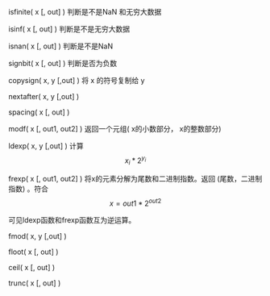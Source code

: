 isfinite\( x  \[, out\] \) 判断是不是NaN 和无穷大数据

isinf\( x  \[, out\] \)     判断是不是无穷大数据

isnan\( x  \[, out\] \)   判断是不是NaN

signbit\( x  \[, out\] \) 判断是否为负数

copysign\( x, y \[,out\] \) 将 x 的符号复制给 y

nextafter\( x, y \[,out\] \)

spacing\( x  \[, out\] \)

modf\( x  \[, out1, out2\] \) 返回一个元组\( x的小数部分， x的整数部分\)

ldexp\( x, y \[,out\] \) 计算 $${x_i} * 2^{y_i}$$

frexp\( x \[, out1, out2\] \) 将x的元素分解为尾数和二进制指数。返回 \(尾数，二进制指数\) 。符合 $$x = out1*2^{out2}$$

可见ldexp函数和frexp函数互为逆运算。

fmod\( x, y \[,out\] \)

floot\( x  \[, out\] \)

ceil\( x  \[, out\] \)

trunc\( x  \[, out\] \)


